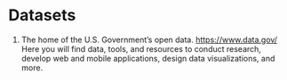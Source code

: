 # Datasets
1. The home of the U.S. Government’s open data. https://www.data.gov/
	Here you will find data, tools, and resources to conduct research, develop web and mobile applications, design data visualizations, and more.
